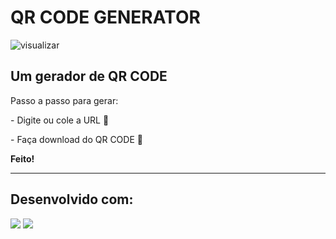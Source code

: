 # QR CODE GENERATOR

![visualizar](./assets/M%C3%ADdia1.gif)

<h2>Um gerador de QR CODE</h2>

<p>Passo a passo para gerar:</p>

<p>- Digite ou cole a URL 🔗<p>
<p>- Faça download do QR CODE 📁<p>

<strong>Feito!</strong>

<hr>

## Desenvolvido com:

<p>
   <img src="https://img.shields.io/badge/react-%2320232a.svg?style=for-the-badge&logo=react&logoColor=%2361DAFB"/>
     <img src="https://img.shields.io/badge/styled--components-DB7093?style=for-the-badge&logo=styled-components&logoColor=white"/>
</p>
